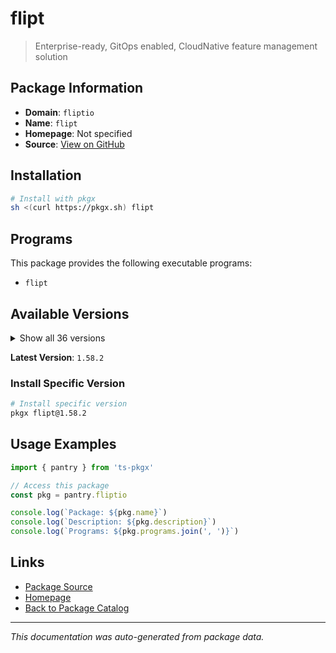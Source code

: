 # flipt

> Enterprise-ready, GitOps enabled, CloudNative feature management solution

## Package Information

- **Domain**: `fliptio`
- **Name**: `flipt`
- **Homepage**: Not specified
- **Source**: [View on GitHub](https://github.com/pkgxdev/pantry/tree/main/projects/flipt.io/package.yml)

## Installation

```bash
# Install with pkgx
sh <(curl https://pkgx.sh) flipt
```

## Programs

This package provides the following executable programs:

- `flipt`

## Available Versions

<details>
<summary>Show all 36 versions</summary>

- `1.58.2`, `1.58.1`, `1.58.0`, `1.57.0`, `1.56.0`
- `1.55.1`, `1.55.0`, `1.54.2`, `1.54.1`, `1.54.0`
- `1.53.2`, `1.53.1`, `1.53.0`, `1.52.2`, `1.52.1`
- `1.52.0`, `1.51.1`, `1.51.0`, `1.50.1`, `1.50.0`
- `1.49.2`, `1.49.1`, `1.49.0`, `1.48.1`, `1.48.0`
- `1.47.1`, `1.47.0`, `1.46.3`, `1.46.2`, `1.46.1`
- `1.46.0`, `1.45.2`, `1.45.1`, `1.45.0`, `1.44.1`
- `1.44.0`

</details>

**Latest Version**: `1.58.2`

### Install Specific Version

```bash
# Install specific version
pkgx flipt@1.58.2
```

## Usage Examples

```typescript
import { pantry } from 'ts-pkgx'

// Access this package
const pkg = pantry.fliptio

console.log(`Package: ${pkg.name}`)
console.log(`Description: ${pkg.description}`)
console.log(`Programs: ${pkg.programs.join(', ')}`)
```

## Links

- [Package Source](https://github.com/pkgxdev/pantry/tree/main/projects/flipt.io/package.yml)
- [Homepage](#)
- [Back to Package Catalog](../package-catalog.md)

---

*This documentation was auto-generated from package data.*
